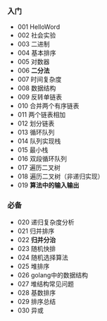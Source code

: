 
### 入门
- 001 HelloWord
- 002 社会实验
- 003 二进制
- 004 基本排序
- 005 对数器
- 006 **二分法**
- 007 时间复杂度
- 008 数据结构
- 009 反转单链表
- 010 合并两个有序链表
- 011 两个链表相加
- 012 划分链表
- 013 循环队列
- 014 队列实现栈
- 015 最小栈
- 016 双段循环队列
- 017 遍历二叉树
- 018 遍历二叉树（非递归实现）
- 019 **算法中的输入输出**
### 必备
- 020 递归复杂度分析
- 021 归并排序
- 022 **归并分治**
- 023 随机快排
- 024 随机选择算法
- 025 堆排序
- 026 golang中的数据结构
- 027 堆结构常见问题
- 028 基数排序
- 029 排序总结
- 030 异或